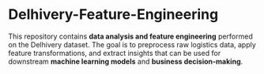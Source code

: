 # Delhivery-Feature-Engineering
This repository contains **data analysis and feature engineering** performed on the Delhivery dataset.   The goal is to preprocess raw logistics data, apply feature transformations, and extract insights that can be used for downstream **machine learning models** and **business decision-making**.
